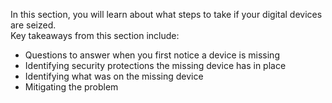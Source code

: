 In this section, you will learn about what steps to take if your digital devices are seized.
<br>
Key takeaways from this section include:
- Questions to answer when you first notice a device is missing
- Identifying security protections the missing device has in place
- Identifying what was on the missing device
- Mitigating the problem
